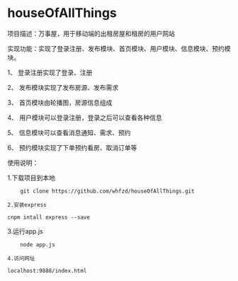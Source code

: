 # houseOfAllThings
项目描述：万事屋，用于移动端的出租房屋和租房的用户网站

实现功能：实现了登录注册、发布模块、首页模块、用户模块、信息模块、预约模块。

1、	登录注册实现了登录、注册

2、	发布模块实现了发布房源、发布需求

3、	首页模块由轮播图，房源信息组成

4、	用户模块可以登录注册，登录之后可以查看各种信息

5、	信息模块可以查看消息通知、需求、预约

6、	预约模块实现了下单预约看房、取消订单等


使用说明：

1.下载项目到本地
```
    git clone https://github.com/whfzd/houseOfAllThings.git

2.安装express
```
    cnpm intall express --save

3.运行app.js
```
    node app.js

4.访问网址
```
    localhost:9888/index.html


